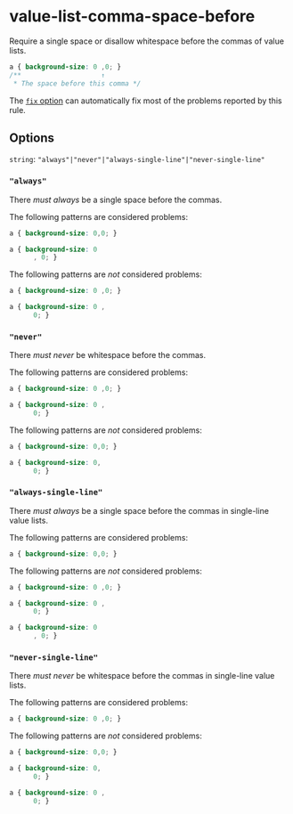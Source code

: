 # value-list-comma-space-before

Require a single space or disallow whitespace before the commas of value lists.

```css
a { background-size: 0 ,0; }
/**                    ↑
 * The space before this comma */
```

The [`fix` option](../../../docs/user-guide/options.md#fix) can automatically fix most of the problems reported by this rule.

## Options

`string`: `"always"|"never"|"always-single-line"|"never-single-line"`

### `"always"`

There _must always_ be a single space before the commas.

The following patterns are considered problems:

```css
a { background-size: 0,0; }
```

```css
a { background-size: 0
      , 0; }
```

The following patterns are _not_ considered problems:

```css
a { background-size: 0 ,0; }
```

```css
a { background-size: 0 ,
      0; }
```

### `"never"`

There _must never_ be whitespace before the commas.

The following patterns are considered problems:

```css
a { background-size: 0 ,0; }
```

```css
a { background-size: 0 ,
      0; }
```

The following patterns are _not_ considered problems:

```css
a { background-size: 0,0; }
```

```css
a { background-size: 0,
      0; }
```

### `"always-single-line"`

There _must always_ be a single space before the commas in single-line value lists.

The following patterns are considered problems:

```css
a { background-size: 0,0; }
```

The following patterns are _not_ considered problems:

```css
a { background-size: 0 ,0; }
```

```css
a { background-size: 0 ,
      0; }
```

```css
a { background-size: 0
      , 0; }
```

### `"never-single-line"`

There _must never_ be whitespace before the commas in single-line value lists.

The following patterns are considered problems:

```css
a { background-size: 0 ,0; }
```

The following patterns are _not_ considered problems:

```css
a { background-size: 0,0; }
```

```css
a { background-size: 0,
      0; }
```

```css
a { background-size: 0 ,
      0; }
```
